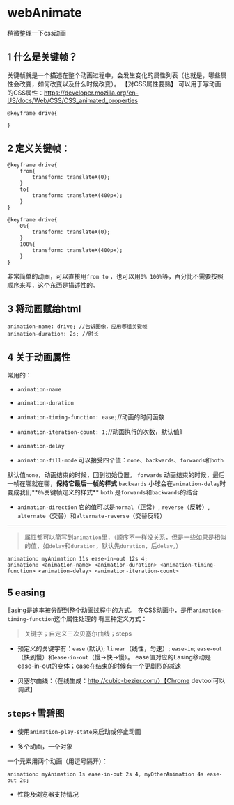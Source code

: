 # webAnimate
稍微整理一下css动画

## 1 什么是关键帧？
关键帧就是一个描述在整个动画过程中，会发生变化的属性列表（也就是，哪些属性会改变，如何改变以及什么时候改变）。
【对CSS属性要熟】
可以用于写动画的CSS属性：https://developer.mozilla.org/en-US/docs/Web/CSS/CSS_animated_properties

    @keyframe drive{

    }

## 2 定义关键帧：
    
    @keyframe drive{
        from{
            transform: translateX(0);
        }
        to{
            transform: translateX(400px);
        }
    }
    
    @keyframe drive{
        0%{
            transform: translateX(0);
        }
        100%{
            transform: translateX(400px);
        }
    }
    
非常简单的动画，可以直接用`from to` ，也可以用`0% 100%`等，百分比不需要按照顺序来写，这个东西是描述性的。

## 3 将动画赋给html

    animation-name: drive; //告诉图像，应用哪组关键帧
    animation-duration: 2s; //时长

## 4 关于动画属性
常用的：
- `animation-name`
- `animation-duration`
- `animation-timing-function: ease;`//动画的时间函数
- `animation-iteration-count: 1;`//动画执行的次数，默认值1
- `animation-delay`

 - `animation-fill-mode` 可以接受四个值：`none`、`backwards`、`forwards`和`both`

默认值`none`，动画结束的时候，回到初始位置。
`forwards` 动画结束的时候，最后一帧在哪就在哪，**保持它最后一帧的样式**
`backwards` 小球会在`animation-delay`时变成我们**`0%`关键帧定义的样式**
`both` 是`forwards`和`backwards`的结合
    
- `animation-direction` 它的值可以是`normal`（正常）, `reverse`（反转）, `alternate`（交替）和`alternate-reverse`（交替反转）

---

> 属性都可以简写到`animation`里，（顺序不一样没关系，但是一些如果是相似的值，如`delay`和`duration`，默认先`duration`，后`delay`。）
    
    animation: myAnimation 11s ease-in-out 12s 4;
    animation: <animation-name> <animation-duration> <animation-timing-function> <animation-delay> <animation-iteration-count>

## 5 easing

Easing是速率被分配到整个动画过程中的方式。
在CSS动画中，是用`animation-timing-function`这个属性处理的
有三种定义方式：

> 关键字；自定义三次贝塞尔曲线；steps

- 预定义的关键字有：`ease` (默认); `linear`（线性，匀速）; `ease-in`; `ease-out`（快到慢）和`ease-in-out`（慢->快->慢）。
    ease值对应的Easing移动是ease-in-out的变体；ease在结束的时候有一个更剧烈的减速

- 贝塞尔曲线：（在线生成：http://cubic-bezier.com/）【Chrome devtool可以调试】

## `steps`+雪碧图

- 使用`animation-play-state`来启动或停止动画

- 多个动画，一个对象
    
一个元素用两个动画（用逗号隔开）：
    
    animation: myAnimation 1s ease-in-out 2s 4, myOtherAnimation 4s ease-out 2s;

- 性能及浏览器支持情况




